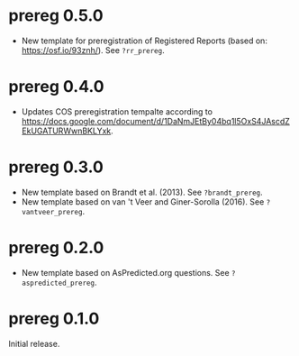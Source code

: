 # prereg 0.5.0

- New template for preregistration of Registered Reports (based on: https://osf.io/93znh/). See `?rr_prereg`.

# prereg 0.4.0

- Updates COS preregistration tempalte according to https://docs.google.com/document/d/1DaNmJEtBy04bq1l5OxS4JAscdZEkUGATURWwnBKLYxk.

# prereg 0.3.0

- New template based on Brandt et al. (2013). See `?brandt_prereg`.
- New template based on van 't Veer and Giner-Sorolla (2016). See `?vantveer_prereg`.

# prereg 0.2.0

- New template based on AsPredicted.org questions. See `?aspredicted_prereg`.

# prereg 0.1.0

Initial release.
